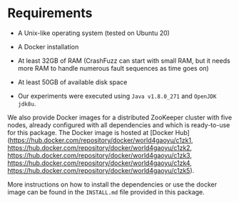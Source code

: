 # Requirements

* A Unix-like operating system (tested on Ubuntu 20)

* A Docker installation

* At least 32GB of RAM (CrashFuzz can start with small RAM, but it
  needs more RAM to handle numerous fault sequences as time goes on)

* At least 50GB of available disk space

* Our experiments were executed using `Java v1.8.0_271` and `OpenJDK
  jdk8u`.

We also provide Docker images for a distributed ZooKeeper cluster with
five nodes, already configured with all dependencies and which is ready-to-use
for this package. The Docker image is hosted at [Docker
Hub](https://hub.docker.com/repository/docker/world4gaoyu/c1zk1,
https://hub.docker.com/repository/docker/world4gaoyu/c1zk2,
https://hub.docker.com/repository/docker/world4gaoyu/c1zk3,
https://hub.docker.com/repository/docker/world4gaoyu/c1zk4,
https://hub.docker.com/repository/docker/world4gaoyu/c1zk5).

More instructions on how to install the dependencies or use the docker image can be found in the `INSTALL.md` file provided in this package.